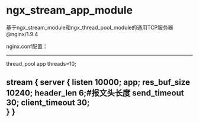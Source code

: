 ﻿# ngx_stream_app_module
基于ngx_stream_module和ngx_thread_pool_module的通用TCP服务器@nginx/1.9.4

nginx.conf配置：

---------------------------------------
thread_pool app threads=10;

stream {
    server {
        listen 10000;
        app;
        res_buf_size 10240;
        header_len 6;#报文头长度
        send_timeout 30;
        client_timeout 30;         
    }
}
---------------------------------------